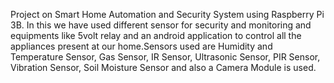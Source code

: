 Project on Smart Home Automation and Security System using Raspberry Pi 3B. 
In this we have used different sensor for security and monitoring and equipments like 5volt relay and an android application to control all the appliances present at our home.Sensors used are Humidity and Temperature Sensor, Gas Sensor, IR Sensor, Ultrasonic Sensor, PIR Sensor, Vibration Sensor, Soil Moisture Sensor and also a Camera Module is used.
